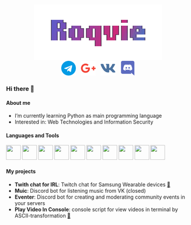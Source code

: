 <div id="header" align="center">
  <img src="https://raw.githubusercontent.com/Roqvie/Roqvie/main/username.gif" width="350"/>
  <div align="center">
    <a href="https://t.me/ROQVIE" style="padding: 5px;"><img src="https://raw.githubusercontent.com/Roqvie/Roqvie/main/telegram.png" width="40" height="40" alt="Telegram"/></a>
    <a href="mailto:work@roqvie.xyz" style="padding: 5px;"><img src="https://raw.githubusercontent.com/Roqvie/Roqvie/main/google-plus.png" width="40" height="40" alt="Telegram"/></a>
    <a href="https://vk.com/roqvie" style="padding: 5px;"><img src="https://raw.githubusercontent.com/Roqvie/Roqvie/main/vk.png" width="40" height="40" alt="VK"/></a>
    <a href="https://discordapp.com/users/394432825568395264/" style="padding: 5px;"><img src="https://raw.githubusercontent.com/Roqvie/Roqvie/main/discord.png" width="40" height="40" alt="Discord"/></a>
  </div>
</div>

### Hi there 👋

#### About me
- I’m currently learning Python as main programming language
- Interested in: Web Technologies and Information Security

#### Languages and Tools
<div>
  <img src="https://cdn.jsdelivr.net/gh/devicons/devicon/icons/python/python-original.svg" width="40" height="40"/>
  <img src="https://cdn.jsdelivr.net/gh/devicons/devicon/icons/django/django-plain.svg" width="40" height="40"/>
  <img src="https://cdn.jsdelivr.net/gh/devicons/devicon/icons/linux/linux-original.svg" width="40" height="40"/>
  <img src="https://cdn.jsdelivr.net/gh/devicons/devicon/icons/nginx/nginx-original.svg" width="40" height="40"/>
  <img src="https://cdn.jsdelivr.net/gh/devicons/devicon/icons/git/git-original.svg" width="40" height="40"/>
  <img src="https://cdn.jsdelivr.net/gh/devicons/devicon/icons/html5/html5-original.svg" width="40" height="40"/>
  <img src="https://cdn.jsdelivr.net/gh/devicons/devicon/icons/css3/css3-original.svg" width="40" height="40"/>
  <img src="https://cdn.jsdelivr.net/gh/devicons/devicon/icons/javascript/javascript-original.svg" width="40" height="40"/>
  <img src="https://cdn.jsdelivr.net/gh/devicons/devicon/icons/vuejs/vuejs-original.svg" width="40" height="40"/>
  <img src="https://cdn.jsdelivr.net/gh/devicons/devicon/icons/bootstrap/bootstrap-original.svg" width="40" height="40"/>   
</div>


#### My projects
- **Twith chat for IRL**: Twitch chat for Samsung Wearable devices [📎](https://github.com/Roqvie/Twitch-Chat-for-IRL)
- **Muic**: Discord bot for listening music from VK (closed)
- **Eventer**: Discord bot for creating and moderating community events in your servers
- **Play Video In Console**: console script for view videos in terminal by ASCII-transformation [📎](https://github.com/Roqvie/Play-Video-In-Console)
